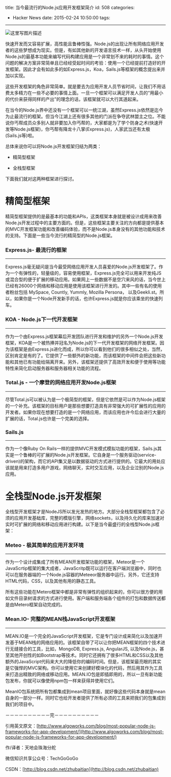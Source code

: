 title: 当今最流行的Node.js应用开发框架简介
id: 508
categories:
  - Hacker News
date: 2015-02-24 10:50:00
tags:
---

<div id="article_content" class="article_content">&#13;
        <div class="markdown_views">

![这里写图片描述](http://img.blog.csdn.net/20150224095025117)

快速开发而又容易扩展，高性能且鲁棒性强。Node.js的出现让所有网络应用开发者的这些梦想成为现实。但是，有如其他新的开发语言技术一样，从头开始使用Node.js的最基本功能来编写代码构建应用是一个非常划不来的耗时的事情。这个问题的解决方案非常简单且已经经受起时间的考验：使用一个已经提前打造好的开发框架。因此才会有如此多的如Express.js，Koa，Sails.js等框架的概念提出来并加以实现。

这些开发框架的角色非常简单。就是要去为应用开发人员节省时间，让我们不用话费太多精力在一些不必要的事情上面。一旦一个框架可以满足开发人员的“用最小的代价来获得同样的产出”的理念的话，该框架就可以大行其道起来。

在当今的Node.js界中还没有一个框架可以一统江湖，虽然Express.js依然是迄今为止最流行的框架。但当今江湖上还有很多其他的门派在争夺武林盟主之位。不能说你丐帮成员众多别人就非要加入你丐帮的，大家都是为了学个防身之术(快速开发等Node.js框架)，你丐帮有降龙十八掌(Express.js)，人家武当还有太极(Sails.js等)啦。

总体来说你可以将Node.js开发框架归结为两类： 

 - 精简型框架  

 - 全栈型框架

下面我们就对这两种框架进行探讨。

# 精简型框架

精简型框架提供的是最基本的功能和APIs，这类框架本身就是被设计成用来改善Node.js开发过程中的主要方面的。但是，这些框架主要关注的方向都是提供基本的MVC开发框架功能和改善编码体验，而不是Node.js本身没有的其他功能和技术的支持。下面是一些当今流行的精简型的Node.js框架。

### Express.js- 最流行的框架

* * *

Express.js毫无疑问是当今最受网络应用开发人员喜爱的Node.js开发框架了。作为一个有弹性的，轻量级的，容易使用框架，Express.js完全可以用来开发纯JS或混合型的便于扩展的移动应用。如果网上一些数据不是空穴来风的话，当今世上已经有26000个网络和移动应用是使用该框架进行开发的。其中一些有名的使用者粉丝包括 MySpace, Countly, Yummly, Mozilla Persona， 以及Geekli.st。所以，如果你是一个Node开发新手的话，也许Express.js就是你应该乘坐的快速列车。

### KOA - Node.js下一代开发框架

* * *

作为一个由Express.js框架幕后开发团队进行开发和维护的另外一个Node.js开发框架，KOA是一个被热捧并冠名为Node.js的下一代开发框架的网络开发框架。因为该框架是由Express.js进化而成，所以你可以看到他们的很多相似之处，当然，区别肯定是有的了。它提供了一些额外的新功能，而该框架的中间件会把这些新功能和其他已有功能给隔离开来。另外，该框架还提供了高效开发和便于使用等功能特性来简化启动服务器和服务器相关功能的流程。

### Total.js - 一个摩登的网络应用开发Node.js框架

* * *

尽管Total.js可以被认为是一个极简型的框架，但是它依然是可以作为Node.js框架的一个补充。该框架的目标用户是那些想要打造具有非常强大的可扩展性的应用的开发者。如果你现在想要打造的是一个网络应用，而该应用也许今后会进行大量的扩展的话，Total.js也许是一个完美的选择。

### Sails.js

* * *

作为一个像Ruby On Rails一样的提供MVC开发模式模拟功能的框架，Sails.js其实是一个鲁棒的可扩展的Node.js开发框架。它自身是一个服务驱动(service-driven)的架构，而它的API集又是以数据驱动的方式进行提供的。它最大的用处应该就是用来打造多用户游戏，网络聊天，实时交互应用，以及企业泣别的Node.js应用。

# 全栈型Node.js开发框架

全栈型开发框架才是NodeJS所以发光发热的地方。大部分全栈型框架都包含了必须的应用开发基础库，完整的模版引擎，网络sockets，以及持久化的库来加速对实时可扩展的网络和移动应用进行构建。以下是当今最盛行的全栈型Node.js框架：

### Meteo - 极其简单的应用开发环境

* * *

作为一个设计成集成了所有MEAN开发框架功能的框架，Meteor是一个JavaScrtip框架的集大成者，JavaScritp既可以运行在客户端浏览器中，同时也可以在服务器端的一个Node.js容器的Meteeor服务器中运行。另外，它还支持HTML代码，CSS，以及其他有用的静态工具。 

所有这些功能在Metero框架中都是非常有弹性的组织起来的，你可以很方便的用如文件目录树请求的方式进行使用。客户端和服务端各个组件的打包和数据传送都是由Metero框架自动完成的。

### Mean.IO- 完整的MEAN栈JavaScript开发框架

* * *

MEAN.IO是一个完全的JavaScript开发框架，它是专门设计成来简化以及加速开发基于MEAN栈的网络应用的。该框架自带了可以让你把MEAN框架的四个技术进行无缝接合的工具，比如，MongoDB, Express.js, AngularJS, 以及Node.js，甚至其他开创性的如Bootstrap等技术。同时它还拥有了很多HTML和CSS以及其他额外的JavaScript代码来大大的降低你的编码时间。但是，该框架最亮眼的其实是它强悍的MVC架构。你可以使用它来创建好模块化的代码，然后用其作为工具来打造出精致的网络或移动应用。MEAN.IO包是即插即用的，所以一旦有新功能包发布，你就可以像使用npm包一样来获得并使用它们。 

MeanIO包系统把所有包都集成到mean项目里面，就好像这些代码本身就是mean自身的一部分一样。同时它也给开发者提供了所有必须的工具来把我们的包集成到我们的项目中。

－－－－－－－－－－完－－－－－－－－－－

引用英文原文：[http://www.algoworks.com/blog/most-popular-node-js-frameworks-for-app-development/](http://www.algoworks.com/blog/most-popular-node-js-frameworks-for-app-development/)

作/译者：天地会珠海分舵

微信知识共享公众号：TechGoGoGo

CSDN：[http://blog.csdn.net/zhubaitian](http://blog.csdn.net/zhubaitian)
</div>&#13;
        <script type="text/javascript"><![CDATA[
            $(function () {
                $('pre.prettyprint code').each(function () {
                    var lines = $(this).text().split('n').length;
                    var $numbering = $('<ul/>').addClass('pre-numbering').hide();
                    $(this).addClass('has-numbering').parent().append($numbering);
                    for (i = 1; i <= lines; i++) {
                        $numbering.append($('<li/>').text(i));
                    };
                    $numbering.fadeIn(1700);
                });
            });
        ]]></script></div>